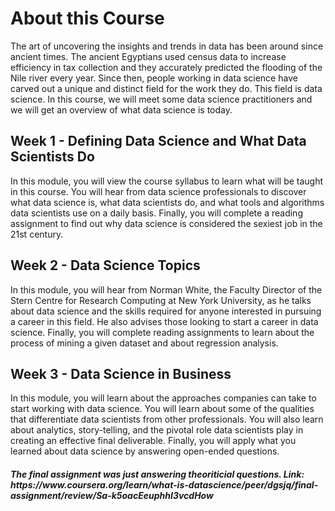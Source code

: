 <h1> About this Course </h1> 
<p> The art of uncovering the insights and trends in data has been around since ancient times. The ancient Egyptians used census data to increase efficiency in tax collection and they accurately predicted the flooding of the Nile river every year. Since then, people working in data science have carved out a unique and distinct field for the work they do. This field is data science. In this course, we will meet some data science practitioners and we will get an overview of what data science is today.</p>
  
  <h2> Week 1 - Defining Data Science and What Data Scientists Do </h2>
  <p> In this module, you will view the course syllabus to learn what will be taught in this course. You will hear from data science professionals to discover what data science is, what data scientists do, and what tools and algorithms data scientists use on a daily basis. Finally, you will complete a reading assignment to find out why data science is considered the sexiest job in the 21st century.</p>
  
  <h2> Week 2 - Data Science Topics </h2>
  <p> In this module, you will hear from Norman White, the Faculty Director of the Stern Centre for Research Computing at New York University, as he talks about data science and the skills required for anyone interested in pursuing a career in this field. He also advises those looking to start a career in data science. Finally, you will complete reading assignments to learn about the process of mining a given dataset and about regression analysis. </p>
  
  <h2> Week 3 - Data Science in Business </h2>
  <p> In this module, you will learn about the approaches companies can take to start working with data science. You will learn about some of the qualities that differentiate data scientists from other professionals. You will also learn about analytics, story-telling, and the pivotal role data scientists play in creating an effective final deliverable. Finally, you will apply what you learned about data science by answering open-ended questions.</p>
  
  <h5> The final assignment was just answering theoriticial questions. 
Link: https://www.coursera.org/learn/what-is-datascience/peer/dgsjq/final-assignment/review/Sa-k5oacEeuphhI3vcdHow </h5>
